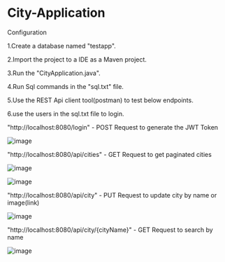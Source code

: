 # City-Application
Configuration

1.Create a database named "testapp".

2.Import the project to a IDE as a Maven project.

3.Run the "CityApplication.java".

4.Run Sql commands in the "sql.txt" file.

5.Use the REST Api client tool(postman) to test below endpoints.

6.use the users in the sql.txt file to login.

"http://localhost:8080/login" - POST Request to generate the JWT Token

![image](https://user-images.githubusercontent.com/23737031/215235556-a3169e44-029d-4ed6-9de7-3ada41c6738e.png)

"http://localhost:8080/api/cities" - GET Request to get paginated cities

![image](https://user-images.githubusercontent.com/23737031/215235807-c61e5af1-a0ba-4528-9d07-dd94b01f9d1f.png)

![image](https://user-images.githubusercontent.com/23737031/215235881-82a0435e-974e-47ad-96e3-cf9d99ef416e.png)

"http://localhost:8080/api/city" - PUT Request to update city by name or image(link)

![image](https://user-images.githubusercontent.com/23737031/215236328-08828525-3850-4e56-b5a1-1bd1804958d2.png)

"http://localhost:8080/api/city/{cityName}" - GET Request to search by name

![image](https://user-images.githubusercontent.com/23737031/215236409-31e67de9-d938-4e6a-b39a-470c4b9a2086.png)




